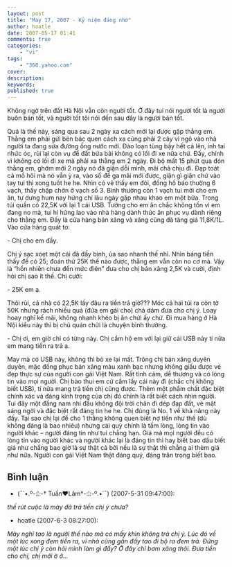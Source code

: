 ```yaml
---
layout: post
title: "May 17, 2007 - Kỷ niệm đáng nhớ"
author: hoatle
date: 2007-05-17 01:41
comments: true
categories:
    - "vi"
tags:
    - "360.yahoo.com"
cover:
description:
keywords:
published: true
---
```


Không ngờ trên đất Hà Nội vẫn còn người tốt. Ở đây tui nói người tốt là người buôn bán tốt, và người
tốt tôi nói đến sau đây là người bán tốt.

Quả là thế này, sáng qua sau 2 ngày xa cách mới lại được gặp thằng em. Thằng em phải gửi bên bác
quen cách xa cũng phải 2 cây vì ngõ vào nhà người ta đang sửa đường ống nước mới. Đào loạn tùng bậy
hết cả lên, inh tai nhức óc, rùi lại còn vụ để đất bừa bãi không có lối đi xe nữa chứ. Đấy, chính vì
không có lối đi xe mà phải xa thằng em 2 ngày. Đi bộ mất 15 phút qua đón thằng em, ghớm mới 2 ngày
nó đã giận dỗi mình, mãi chả chịu đi. Đạp toát cả mồ hôi mà nó vẫn ỳ ra, vào số đề ga mãi mới được,
giận gì giận chứ vào tay tui thì xong tuốt he he. Nhìn có vẻ thấy em đói, đồng hồ báo thường 6 vạch,
thấy chập chờn ở vạch số 3. Bình thường còn 1 vạch tui mới cho em ăn, tự dưng hum nay hứng chí lâu
ngày gặp nhau khao em một bữa. Trong túi quần có 22,5K với lại 1 cái USB. Tưởng cho em ăn chắc không
tốn vì em đang no mà, tui hí hửng lao vào nhà hàng dành thức ăn phục vụ dành riêng cho thằng em.
Đấy là cửa hàng bán xăng và xăng cũng đã tăng giá 11,8K/1L. Vào cửa hàng quát to:

<!-- more -->

\- Chị cho em đầy.

Chị ý sạc xoẹt một cái đã đầy bình, ủa sao nhanh thế nhỉ. Nhìn bảng tiền thấy đề có 25; đoán thử
25K thế nào được, thằng em vẫn còn no cơ mà. Vậy là “hồn nhiên chưa đến mức điên” đưa cho chị bán
xăng 2,5K và cười, định hỏi chị sao ít thế. Chị cười:

\- 25K em ạ.

Thôi rùi, cả nhà có 22,5K lấy đâu ra tiền trả giờ??? Móc cả hai túi ra còn tờ 50K nhưng rách nhiều
quá (đứa em gái cho) chả dám đưa cho chị ý. Loay hoay nghĩ kế mãi, không nhanh khéo bị ăn chửi ấy
chứ. Đi mua hàng ở Hà Nội kiểu này thì bị chủ quán chửi là chuyện bình thường.

\- Chị ơi, em giờ chỉ có từng này. Chị cầm hộ em với lại giữ cái USB này tí nữa em mang tiền ra trả
   ạ.

May mà có USB này, không thì bỏ xe lại mất. Trông chị bán xăng duyên duyên, mặc đồng phục bán xăng
màu xanh bạc nhưng không giấu được vẻ đẹp thực sự của người con gái Việt Nam. Rất tình cảm, dễ
thương và có lòng tin vào mọi người. Chị bào thui em cứ cầm lấy cái này đi (chắc chị không biết
USB), tí nữa mang trả tiền chị cũng được. Thêm một phẩm chất đặc biệt chính xác và đáng kính trọng
của chị đó chính là rất biết cách nhìn người. Tui đây một đấng nam nhi đầu không đội trời chân đi
dép đạp đất, vẻ mặt sáng ngời và đặc biệt rất đáng tin he he. Chị đúng là No. 1 về khả năng này đấy.
Tại sao chị lại để cho 1 thằng không quen biết nợ tiền như thế (dù không đáng là bao nhiêu) nhưng
cái quý chính là tấm lòng, lòng tin vào người khác – người đáng tin như tui chẳng hạn. Giá mà mọi
người đều có lòng tin vào người khác và người khác lại là đáng tin thì hay biết bao dấu biết giá
như chẳng bao giờ là sự thật cả bởi nếu là sự thật thì chẳng ai thèm giá như nữa. Người con gái Việt
Nam thật đáng quý, đáng trân trọng biết bao.


Bình luận
---------

- (¯`•.º-:¦:-† Tuấn♥Lâm†-:¦:-º.•´¯) (2007-5-31 09:47:00):

*thế rút cuộc là mày đã trả tiền chị ý chưa?*

- hoatle (2007-6-3 08:27:00):

*Mày nghĩ tao là người thế nào mà có mấy khìn không trả chị ý. Lúc đó về một lúc xong đem tiền ra,
vì nhà cũng gần đấy tao đi bộ ra đem trả. Đứng một lúc chị ý còn hỏi mình làm gì đấy? Ở đây chỉ bơm
xăng thôi. Đưa tiền cho chị, chị mới ờ ờ...*
